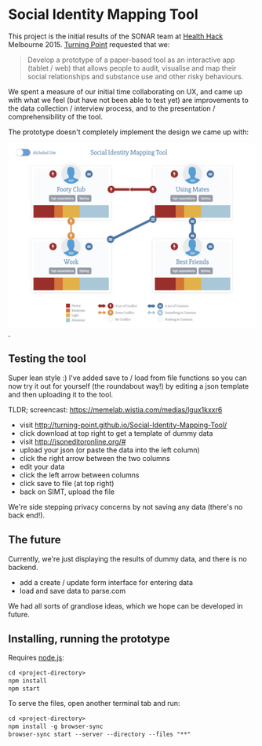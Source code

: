 
# Social Identity Mapping Tool

This project is the initial results of the SONAR team at [Health Hack](http://healthhack.com.au/) Melbourne 2015.  [Turning Point](http://www.turningpoint.org.au/) requested that we:

> Develop a prototype of a paper-based tool as an interactive app (tablet / web) that allows people to audit, visualise and map their social relationships and substance use and other risky behaviours.

We spent a measure of our initial time collaborating on UX, and came up with what we feel (but have not been able to test yet) are improvements to the data collection / interview process, and to the presentation / comprehensibility of the tool.

The prototype doesn't completely implement the design we came up with: 

![Social Identity Mapping Tool design](./assets/social-identity-mapping-tool-v1.png).

## Testing the tool

Super lean style :) I've added save to / load from file functions so you can now try it out for yourself (the roundabout way!) by editing a json template and then uploading it to the tool.

TLDR; screencast: https://memelab.wistia.com/medias/lgux1kxxr6

- visit http://turning-point.github.io/Social-Identity-Mapping-Tool/
- click download at top right to get a template of dummy data
- visit http://jsoneditoronline.org/#
- upload your json (or paste the data into the left column)
- click the right arrow between the two columns
- edit your data
- click the left arrow between columns
- click save to file (at top right)
- back on SIMT, upload the file

We're side stepping privacy concerns by not saving any data (there's no back end!).

## The future

Currently, we're just displaying the results of dummy data, and there is no backend.

- add a create / update form interface for entering data
- load and save data to parse.com

We had all sorts of grandiose ideas, which we hope can be developed in future.


## Installing, running the prototype

Requires [node.js](https://docs.npmjs.com/getting-started/installing-node): 

    cd <project-directory>
    npm install
    npm start

To serve the files, open another terminal tab and run:

    cd <project-directory>
    npm install -g browser-sync
    browser-sync start --server --directory --files "**"
